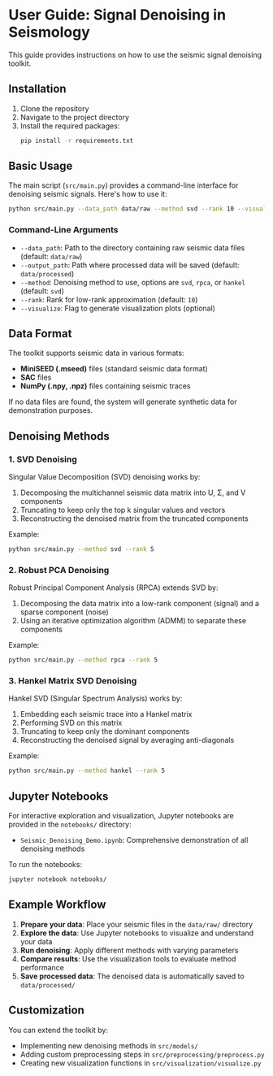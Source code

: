 # User Guide: Signal Denoising in Seismology

This guide provides instructions on how to use the seismic signal denoising toolkit.

## Installation

1. Clone the repository
2. Navigate to the project directory
3. Install the required packages:
   ```bash
   pip install -r requirements.txt
   ```

## Basic Usage

The main script (`src/main.py`) provides a command-line interface for denoising seismic signals. Here's how to use it:

```bash
python src/main.py --data_path data/raw --method svd --rank 10 --visualize
```

### Command-Line Arguments

- `--data_path`: Path to the directory containing raw seismic data files (default: `data/raw`)
- `--output_path`: Path where processed data will be saved (default: `data/processed`)
- `--method`: Denoising method to use, options are `svd`, `rpca`, or `hankel` (default: `svd`)
- `--rank`: Rank for low-rank approximation (default: `10`)
- `--visualize`: Flag to generate visualization plots (optional)

## Data Format

The toolkit supports seismic data in various formats:

- **MiniSEED (.mseed)** files (standard seismic data format)
- **SAC** files
- **NumPy (.npy, .npz)** files containing seismic traces

If no data files are found, the system will generate synthetic data for demonstration purposes.

## Denoising Methods

### 1. SVD Denoising

Singular Value Decomposition (SVD) denoising works by:
1. Decomposing the multichannel seismic data matrix into U, Σ, and V components
2. Truncating to keep only the top k singular values and vectors
3. Reconstructing the denoised matrix from the truncated components

Example:
```bash
python src/main.py --method svd --rank 5
```

### 2. Robust PCA Denoising

Robust Principal Component Analysis (RPCA) extends SVD by:
1. Decomposing the data matrix into a low-rank component (signal) and a sparse component (noise)
2. Using an iterative optimization algorithm (ADMM) to separate these components

Example:
```bash
python src/main.py --method rpca --rank 5
```

### 3. Hankel Matrix SVD Denoising

Hankel SVD (Singular Spectrum Analysis) works by:
1. Embedding each seismic trace into a Hankel matrix
2. Performing SVD on this matrix
3. Truncating to keep only the dominant components
4. Reconstructing the denoised signal by averaging anti-diagonals

Example:
```bash
python src/main.py --method hankel --rank 5
```

## Jupyter Notebooks

For interactive exploration and visualization, Jupyter notebooks are provided in the `notebooks/` directory:

- `Seismic_Denoising_Demo.ipynb`: Comprehensive demonstration of all denoising methods

To run the notebooks:
```bash
jupyter notebook notebooks/
```

## Example Workflow

1. **Prepare your data**: Place your seismic files in the `data/raw/` directory
2. **Explore the data**: Use Jupyter notebooks to visualize and understand your data
3. **Run denoising**: Apply different methods with varying parameters
4. **Compare results**: Use the visualization tools to evaluate method performance
5. **Save processed data**: The denoised data is automatically saved to `data/processed/`

## Customization

You can extend the toolkit by:

- Implementing new denoising methods in `src/models/`
- Adding custom preprocessing steps in `src/preprocessing/preprocess.py`
- Creating new visualization functions in `src/visualization/visualize.py` 